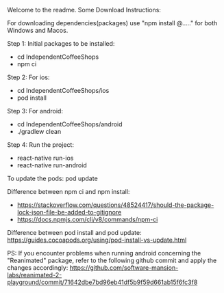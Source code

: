 Welcome to the readme.
Some Download Instructions:

For downloading dependencies(packages) use "npm install @....." for both Windows and Macos.

Step 1: Initial packages to be installed:
- cd IndependentCoffeeShops
- npm ci

Step 2: For ios:
- cd IndependentCoffeeShops/ios
- pod install

Step 3: For android:
- cd IndependentCoffeeShops/android
- ./gradlew clean

Step 4: Run the project:
- react-native run-ios
- react-native run-android

To update the pods: pod update

Difference between npm ci and npm install:

- https://stackoverflow.com/questions/48524417/should-the-package-lock-json-file-be-added-to-gitignore
- https://docs.npmjs.com/cli/v8/commands/npm-ci

Difference between pod install and pod update: https://guides.cocoapods.org/using/pod-install-vs-update.html

PS: If you encounter problems when running android concerning the "Reanimated" package, refer to the following github commit and apply the changes accordingly: https://github.com/software-mansion-labs/reanimated-2-playground/commit/71642dbe7bd96eb41df5b9f59d661ab15f6fc3f8

